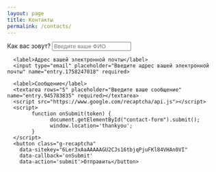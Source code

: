 ```yaml
---
layout: page
title: Контакты
permalink: /contacts/
---
```


<form class="contact-form" id="contact-form" name="contact-form" action="https://docs.google.com/forms/u/0/d/e/1FAIpQLScG0P4Kz0J_EHWutKpk0TO7oPhrampG2RYVYCURtB5zp6BqbA/formResponse" method="post">
      <label>Как вас зовут?</label>
      <input type="text" placeholder="Введите ваше ФИО" name="entry.670450142" required>

      <label>Адрес вашей электронной почты</label>
      <input type="email" placeholder="Введите адрес вашей электронной почты" name="entry.1758247018" required>

      <label>Сообщение</label>
      <textarea rows="5" placeholder="Введите ваше сообщение" name="entry.945783835" required></textarea>
      <script src="https://www.google.com/recaptcha/api.js"></script>
      <script>
            function onSubmit(token) {
                  document.getElementById("contact-form").submit();
                  window.location='thankyou';
            }
      </script>
      <button class="g-recaptcha"
        data-sitekey="6Ler3xAaAAAAAGU2CJs16tbjqPjuFKl84VHAn0VI"
        data-callback='onSubmit'
        data-action='submit'>Отправить</button>
</form>